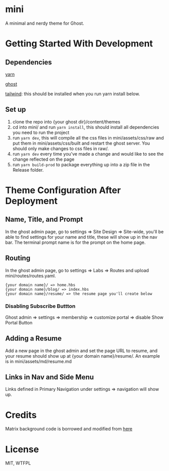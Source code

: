 # mini
A minimal and nerdy theme for Ghost.


# Getting Started With Development

## Dependencies


[yarn](https://yarnpkg.com/)

[ghost](https://ghost.org/docs/install/local/)

[tailwind](https://tailwindcss.com/docs/installation): this should be installed when you run yarn install below.

## Set up
1. clone the repo into {your ghost dir}/content/themes
2. cd into mini/ and run `yarn install`, this should install all dependencies you need to run the project
3. run `yarn dev`, this will compile all the css files in mini/assets/css/raw and put them in mini/assets/css/built and restart the ghost server. You should only make changes to css files in raw/.
4. run `yarn dev` every time you've made a change and would like to see the change reflected on the page
5. run `yarn build-prod` to package everything up into a zip file in the Release folder.

# Theme Configuration After Deployment
## Name, Title, and Prompt
In the ghost admin page, go to settings => Site Design => Site-wide, you'll be able to find settings for your name and title, these will show up in the nav bar. The terminal prompt name is for the prompt on the home page.

## Routing
In the ghost admin page, go to settings => Labs => Routes and upload mini/routes/routes.yaml. 

```
{your domain name}/ => home.hbs
{your domain name}/blog/ => index.hbs
{your domain name}/resume/ => the resume page you'll create below

```

### Disabling Subscribe Buttton
Ghost admin => settings => membership => customize portal => disable Show Portal Button

## Adding a Resume
Add a new page in the ghost admin and set the page URL to resume, and your resume should show up at {your domain name}/resume/. An example is in mini/assets/md/resume.md

## Links in Nav and Side Menu
Links defined in Primary Navigation under settings => navigation will show up.

# Credits
Matrix background code is borrowed and modified from [here](https://medium.com/@twineworks/fun-with-html-canvas-build-the-matrix-c87c4bb12487)

# License
MIT, WTFPL
